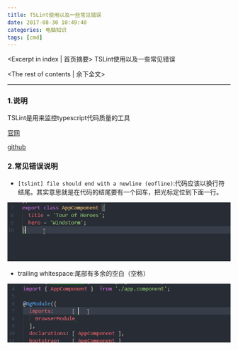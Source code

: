 ```yaml
---
title: TSLint使用以及一些常见错误
date: 2017-08-30 10:49:40
categories: 电脑知识
tags: [cmd]
---
```

<Excerpt in index | 首页摘要> 
TSLint使用以及一些常见错误
<!-- more -->
<The rest of contents | 余下全文>

-----

### 1.说明
TSLint是用来监控typescript代码质量的工具

[官网](https://palantir.github.io/tslint/)

[github](https://github.com/palantir/tslint)


### 2.常见错误说明

- `[tslint] file should end with a newline (eofline)`:代码应该以换行符结尾。其实意思就是在代码的结尾要有一个回车，把光标定位到下面一行。


![](https://github.com/Gabrielkaliboy/images/blob/master/markdown/TSLint/1.gif?raw=true)


-  trailing whitespace:尾部有多余的空白（空格）

![](https://github.com/Gabrielkaliboy/images/blob/master/markdown/TSLint/2.gif?raw=true)